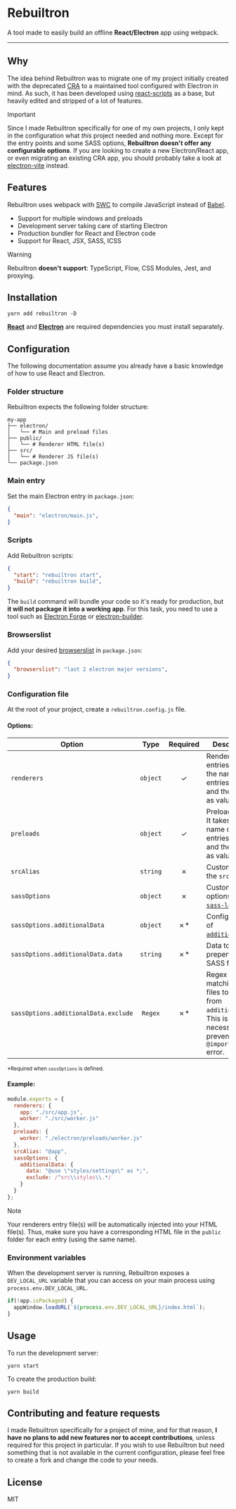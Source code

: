 # Rebuiltron

A tool made to easily build an offline **React/Electron** app using webpack.

---

## Why

The idea behind Rebuiltron was to migrate one of my project initially created with the deprecated [CRA](https://create-react-app.dev/) to a maintained tool configured with Electron in mind. As such, it has been developed using [react-scripts](https://github.com/facebook/create-react-app/tree/main/packages/react-scripts) as a base, but heavily edited and stripped of a lot of features.

> [!IMPORTANT]
> Since I made Rebuiltron specifically for one of my own projects, I only kept in the configuration what *this* project needed and nothing more. Except for the entry points and some SASS options, **Rebuiltron doesn't offer any configurable options**. If you are looking to create a new Electron/React app, or even migrating an existing CRA app, you should probably take a look at [electron-vite](https://electron-vite.org/) instead.


## Features

Rebuiltron uses webpack with [SWC](https://swc.rs/) to compile JavaScript instead of [Babel](https://babeljs.io/).

- Support for multiple windows and preloads
- Development server taking care of starting Electron
- Production bundler for React and Electron code
- Support for React, JSX, SASS, ICSS

> [!WARNING]
> Rebuiltron **doesn't support**: TypeScript, Flow, CSS Modules, Jest, and proxying.


## Installation

```shell
yarn add rebuiltron -D
```

[**React**](https://react.dev/) and [**Electron**](https://www.electronjs.org/) are required dependencies you must install separately.

## Configuration

The following documentation assume you already have a basic knowledge of how to use React and Electron.

### Folder structure

Rebuiltron expects the following folder structure:

```shell
my-app
├── electron/
│   └── # Main and preload files
├── public/
│   └── # Renderer HTML file(s)
├── src/
│   └── # Renderer JS file(s)
└── package.json
```

### Main entry
Set the main Electron entry in `package.json`:

```json
{
  "main": "electron/main.js",
}
```

### Scripts
Add Rebuiltron scripts:

```json
{
  "start": "rebuiltron start",
  "build": "rebuiltron build",
}
```

The `build` command will bundle your code so it's ready for production, but **it will not package it into a working app**. For this task, you need to use a tool such as [Electron Forge](https://www.electronforge.io/) or [electron-builder](https://www.electron.build/index.html).

### Browserslist

Add your desired [browserslist](https://github.com/browserslist/browserslist) in `package.json`:

```json
{
  "browserslist": "last 2 electron major versions",
}
```

### Configuration file

At the root of your project, create a `rebuiltron.config.js` file.

#### Options:

| Option | Type | Required | Description |
| --- | :---: | :---: | --- |
| `renderers` | `object` | ✓ | Renderer entries. It takes the name of the entries as keys and their paths as values. |
| `preloads` | `object` | ✓ | Preload entries. It takes the name of the entries as keys and their paths as values. |
| `srcAlias` | `string` | ✗ | Custom [alias](https://webpack.js.org/configuration/resolve/#resolvealias) to the `src` folder.
| `sassOptions` | `object` | ✗ | Custom SASS options for [`sass-loader`](https://github.com/webpack-contrib/sass-loader). |
| `sassOptions.additionalData` | `object` | ✗* | Configuration of [`additionalData`](https://webpack.js.org/loaders/sass-loader/#additionaldata). |
| `sassOptions.additionalData.data` | `string` | ✗* | Data to prepend to SASS files. |
| `sassOptions.additionalData.exclude` | `Regex` | ✗* | Regex matching the files to exclude from `additionalData`. This is necessary to prevent an `@import loop` error. |

<sup>*Required when `sassOptions` is defined.</sup>

#### Example:

```js
module.exports = {
  renderers: {
    app: "./src/app.js",
    worker: "./src/worker.js"
  },
  preloads: {
    worker: "./electron/preloads/worker.js"
  },
  srcAlias: "@app",
  sassOptions: {
    additionalData: {
      data: "@use \"styles/settings\" as *;",
      exclude: /^src\\styles\\.*/
    }
  }
};
```

> [!NOTE]
> Your renderers entry file(s) will be automatically injected into your HTML file(s). Thus, make sure you have a corresponding HTML file in the `public` folder for each entry (using the same name).

### Environment variables

When the development server is running, Rebuiltron exposes a `DEV_LOCAL_URL` variable that you can access on your main process using `process.env.DEV_LOCAL_URL`.

```js
if(!app.isPackaged) {
  appWindow.loadURL(`${process.env.DEV_LOCAL_URL}/index.html`);
}
```

## Usage

To run the development server:

```shell
yarn start
```

To create the production build:

```shell
yarn build
```

## Contributing and feature requests

I made Rebuiltron specifically for a project of mine, and for that reason, **I have no plans to add new features nor to accept contributions**, unless required for this project in particular. If you wish to use Rebuiltron but need something that is not available in the current configuration, please feel free to create a fork and change the code to your needs.

## License
MIT
